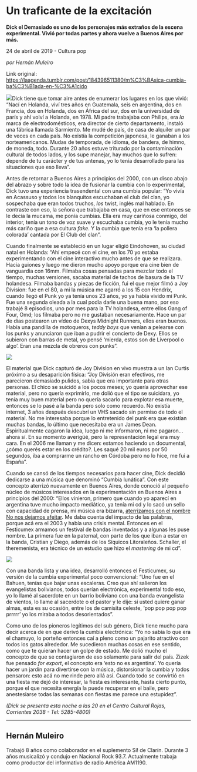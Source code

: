 # Un traficante de la excitación

**Dick el Demasiado es uno de los personajes más extraños de la escena experimental. Vivió por todas partes y ahora vuelve a Buenos Aires por más.**

24 de abril de 2019 - Cultura pop

_por Hernán Muleiro_

Link original: https://laagenda.tumblr.com/post/184396511380/m%C3%BAsica-cumbia-ba%C3%B1ada-en-%C3%A1cido

![](https://64.media.tumblr.com/a5ad117f0b6edcf9f466b673352ced70/9bf7f06129740015-90/s500x750/b91d38dd5839bcdaac356c9e1753850114a05960.jpg)Dick tiene que
tomar aire antes de enumerar los lugares en los que vivió: “Nací
en Holanda, viví tres años en Guatemala, seis en argentina, dos en
Francia, dos en Holanda, dos en África del sur, dos en la
universidad de parís y ahí volví a Holanda, en 1978. Mi padre
trabajaba con Philips, era *la* marca de electrodomésticos, era
director de cierto departamento, instaló una fábrica llamada
Sarmiento. Me mudé de país, de casa de alquiler un par de veces en
cada país. No existía la competición japonesa, le ganaban a los
norteamericanos. Mudas de temporada, de idioma, de bandera, de himno,
de moneda, todo. Durante 20 años estuve triturado por la
contaminación cultural de todos lados, y los supe manejar, hay
muchos que lo sufren: depende de tu carácter y de tus antenas, yo lo
tenía desarrollado para las situaciones que eso lleva”.

 Antes de
retornar a Buenos Aires a principios del 2000, con un disco abajo del
abrazo y sobre todo la idea de fusionar la cumbia con lo
experimental, Dick tuvo una experiencia trasendental con una cumbia
popular: “Yo vivía en Acassuso y todos los blanquitos escuchaban el
club del clan, yo sospechaba que eran todos truchos, *los* twist,
inglés mal hablado. En contraste con eso, la señora que trabajaba
en casa, que en ese entonces se le decía la mucama, me ponía
cumbias. Ella era muy cariñosa conmigo, del interior, tenía un tono
de voz suave y escuchaba cumbia, yo le tenía mucho más cariño que
a esa cultura *fake*. Y la cumbia que tenía era ‘la pollera
colorada’ cantada por El Club del clan”.

 Cuando
finalmente se estableció en un lugar eligió Eindohoven, su ciudad
natal en Holanda: “Ahí empecé con el cine, en los 70 yo estaba
experimentando con el cine interactivo mucho antes de que se
realizara. Hacía guiones y luego me dieron mucho apoyo porque era
cine bien de vanguardia con 16mm. Filmaba cosas pensadas para mezclar
todo el tiempo, muchas versiones, sacaba material de tachos de basura
de la TV holandesa. Filmaba bandas y piezas de ficción, fui el que
mejor filmó a Joy Division: fue en el 80, a mi la música me agarró
a los 15 con Hendrix, cuando llegó el Punk yo ya tenía unos 23 años,
yo ya había vivido mi Punk. Fue una segunda oleada a la cual podía darle una buena mano, por eso trabajé 8 episodios, uno por
mes para la TV holandesa, entre ellos Gang of Four, Omd; los filmaba
pero no me gustaban necesariamente. Hace un par de días postearon un
vídeo de Dexys Midnight Runners, ellos eran buenos. Había una
pandilla de motoqueros, *teddy boys* que venían a pelearse con
los punks y anunciaron que iban a pudrir el concierto de Dexy. Ellos
se subieron con barras de metal, yo pensé ‘mierda, estos son de
Liverpool o algo’. Eran una mezcla de obreros con punks”.

![](https://64.media.tumblr.com/84e87129ce8437775ef603d55d4fba58/9bf7f06129740015-66/s500x750/2fd7a48267a8ba4bf1e2af21b75d3de44f384b03.jpg)


El material que
Dick capturó de Joy Division en vivo muestra a un Ian Curtis
próximo a su desaparición física: “Joy División eran efectivos,
me parecieron demasiado pulidos, sabía que era importante para otras
personas. El chico se suicidó a los pocos meses; yo quería
aprovechar ese material, pero no quería exprimirlo, me dolió que el
tipo se suicidara, yo tenía muy buen material pero no quería
sacarlo para explotar esa muerte, entonces se lo pasé a la banda
pero solo como recuerdo. No existía internet, 3 años después descubrí un
VHS sacado sin permiso de todo el material. No me interesaba porque lo
entretenido del punk era que existían muchas bandas, lo último que
necesitaba era un James Dean. Espiritualmente cagaron la idea, luego
ni me informaron, ni me pagaron…ahora sí. En su momento averigüé, pero la representación legal era muy cara. En el 2006 me llaman y me dicen: estamos haciendo un documental, ¿cómo querés estar en los
crédito?. Les saqué 20 mil euros por 50 segundos, iba a
comprarme un rancho en Córdoba pero no lo hice, me fui a España”.


 Cuando se cansó de los tiempos necesarios para hacer cine, Dick
decidió dedicarse a una música que denominó “Cumbia lunática”. Con este concepto aterrizó nuevamente en Buenos Aires, donde conoció
al pequeño núcleo de músicos interesados en la experimentación
en Buenos Aires a principios del 2000: “Ellos vinieron, primero que
cuando yo aparecí en argentina tuve mucho impacto mediático, ya
tenía mi cd y lo sacó un sello con capacidad de prensa, mi música
era bizarra, [aterrizamos con el nombre No nos dejamos afeitar](https://www.youtube.com/watch?v=6J0XVExyQ9g).
 Me daba cuenta del impacto de las palabras, porque acá era el 2003
y había una crisis mental. Entonces en el Festicumex armamos un
festival de bandas inventadas y a algunas les puse nombre. La primera
fue en la paternal, con parte de los que iban a estar en la banda,
Cristian y Diego, además de los Síquicos Litoraleños. Schaller, el
theremenista, era técnico de un estudio que hizo el *mastering*
de mi cd”.




![](https://64.media.tumblr.com/e7c452ed80b93720e6a1bfbd63d8c24e/9bf7f06129740015-1e/s500x750/11fcea147af3f53b4d8022531708291b49d8b3a3.jpg) 

Con una banda
lista y una idea, desarrolló entonces el Festicumex, su versión de la cumbia
experimental poco convencional: “Uno fue en el Bahuen, tenías que
bajar unas escaleras. Creo que ahí salieron los evangelistas
bolivianos, todos querían electrónica, experimental todo eso, yo lo
llamé al sacerdote en un barrio boliviano con una banda evangelista
de vientos, lo llame al sacerdote o el pastor y le dije: si usted
quiere ganar almas, esta es su ocasión, entre los de camisita
celeste, ‘pop pop pop pop prrrrr’ yo los miraba a todos
desorientados”.

 Como uno de los
pioneros legítimos del sub género, Dick tiene mucho para decir
acerca de en que derivó la cumbia electrónica: “Yo no sabía lo que
era el chamuyo, lo porteño entonces caí a pleno como un pajarito
atractivo con todos los gatos alrededor. Me sucedieron muchas cosas
en ese sentido, como que te quieran hacer un golpe de estado. Me
dolió mucho el concepto de que se contagiaron de eso solamente para
salir del país. Zizek fue pensado *for export*, el concepto
era ‘esto no es argentina’. Yo quería hacer un jardín para
divertirse con la música, distorsionar la cumbia y todos pensaron: esto acá no me rinde pero allá así. Cuando todo se convirtió
en una fiesta me dejó de interesar, la fiesta es interesante, hasta
cierto punto, porque el que necesita energía la puede recuperar en
el baile, pero anestesiarse todas las semanas con fiestas me parece
una estupidez”.

*(Dick se presenta esta noche a las 20 en el Centro Cultural Rojas, Corrientes 2038 - Tel: 5285-4800)*



---

Hernán Muleiro
--------------

 Trabajó 8 años como colaborador en el suplemento Sí! de Clarín. Durante 3 años musicalizó y condujo en Nacional Rock 93.7. Actualmente trabaja como productor del informativo de radio América AM1190.

